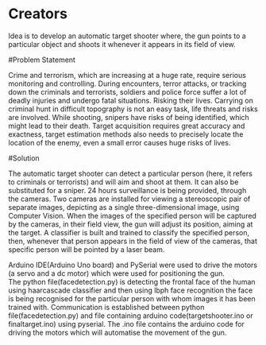 # Creators
Idea is to develop an automatic target shooter where, the gun points to a particular object and shoots it whenever it appears in its field of view.

#Problem Statement

Crime and terrorism, which are increasing at a huge rate,  require serious monitoring and controlling. During encounters, terror attacks, or tracking down the criminals and terrorists, soldiers and police force suffer a lot of deadly injuries and undergo fatal situations. Risking their lives. Carrying on criminal hunt  in difficult topography  is not an easy task, life threats and risks are 
involved. While shooting, snipers  have  risks of being identified, which might lead to their death.  Target acquisition  requires great  accuracy and exactness, target estimation methods also needs to precisely locate the location of the enemy, even a small  error causes huge 
risks of lives.

#Solution

The automatic target shooter can detect a particular person (here, it refers to criminals or terrorists) and will aim and shoot at them. It can also be substituted for a sniper.  24 hours surveillance is being provided, through the cameras. Two cameras are installed for viewing a stereoscopic pair of separate images, depicting as a single three-dimensional image, using Computer Vision. When the images of the specified person will be captured by the cameras, in their field view, the gun will adjust its position, aiming at the target. A classifier is built and trained to classify the specified person, then, whenever that person appears in the field of view of the cameras, that specific person will be pointed by a laser beam.

Arduino IDE(Arduino Uno board) and PySerial were used to drive the motors (a servo and a dc motor) which were used for positioning the gun.  
The python file(facedetection.py) is detecting the frontal face of the human using haarcascade classifier and then using lbph face recognition the face is being recognised for the particular person with whom images it has been trained with. 
Communication is established between python file(facedetection.py) and file containing arduino code(targetshooter.ino or finaltarget.ino) using pyserial.
The .ino file contains the arduino code for driving the motors which will automatise the movement of the gun.

